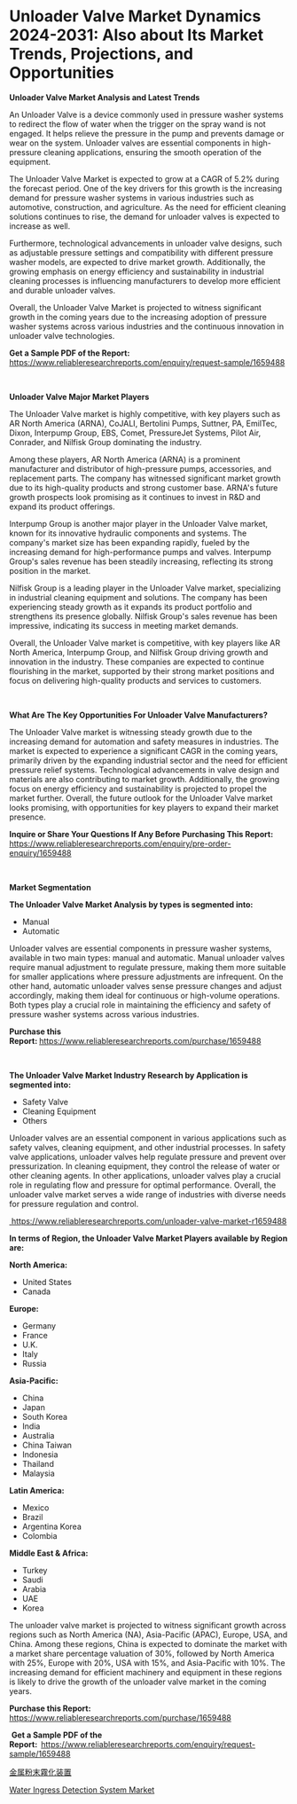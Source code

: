 <p><h1>Unloader Valve Market Dynamics 2024-2031: Also about Its Market Trends, Projections, and Opportunities</h1></p><p><strong>Unloader Valve Market Analysis and Latest Trends</strong></p>
<p><p>An Unloader Valve is a device commonly used in pressure washer systems to redirect the flow of water when the trigger on the spray wand is not engaged. It helps relieve the pressure in the pump and prevents damage or wear on the system. Unloader valves are essential components in high-pressure cleaning applications, ensuring the smooth operation of the equipment.</p><p>The Unloader Valve Market is expected to grow at a CAGR of 5.2% during the forecast period. One of the key drivers for this growth is the increasing demand for pressure washer systems in various industries such as automotive, construction, and agriculture. As the need for efficient cleaning solutions continues to rise, the demand for unloader valves is expected to increase as well.</p><p>Furthermore, technological advancements in unloader valve designs, such as adjustable pressure settings and compatibility with different pressure washer models, are expected to drive market growth. Additionally, the growing emphasis on energy efficiency and sustainability in industrial cleaning processes is influencing manufacturers to develop more efficient and durable unloader valves.</p><p>Overall, the Unloader Valve Market is projected to witness significant growth in the coming years due to the increasing adoption of pressure washer systems across various industries and the continuous innovation in unloader valve technologies.</p></p>
<p><strong>Get a Sample PDF of the Report:&nbsp;</strong> <a href="https://www.reliableresearchreports.com/enquiry/request-sample/1659488">https://www.reliableresearchreports.com/enquiry/request-sample/1659488</a></p>
<p>&nbsp;</p>
<p><strong>Unloader Valve Major Market Players</strong></p>
<p><p>The Unloader Valve market is highly competitive, with key players such as AR North America (ARNA), CoJALI, Bertolini Pumps, Suttner, PA, EmilTec, Dixon, Interpump Group, EBS, Comet, PressureJet Systems, Pilot Air, Conrader, and Nilfisk Group dominating the industry.</p><p>Among these players, AR North America (ARNA) is a prominent manufacturer and distributor of high-pressure pumps, accessories, and replacement parts. The company has witnessed significant market growth due to its high-quality products and strong customer base. ARNA's future growth prospects look promising as it continues to invest in R&D and expand its product offerings.</p><p>Interpump Group is another major player in the Unloader Valve market, known for its innovative hydraulic components and systems. The company's market size has been expanding rapidly, fueled by the increasing demand for high-performance pumps and valves. Interpump Group's sales revenue has been steadily increasing, reflecting its strong position in the market.</p><p>Nilfisk Group is a leading player in the Unloader Valve market, specializing in industrial cleaning equipment and solutions. The company has been experiencing steady growth as it expands its product portfolio and strengthens its presence globally. Nilfisk Group's sales revenue has been impressive, indicating its success in meeting market demands.</p><p>Overall, the Unloader Valve market is competitive, with key players like AR North America, Interpump Group, and Nilfisk Group driving growth and innovation in the industry. These companies are expected to continue flourishing in the market, supported by their strong market positions and focus on delivering high-quality products and services to customers.</p></p>
<p>&nbsp;</p>
<p><strong>What Are The Key Opportunities For Unloader Valve Manufacturers?</strong></p>
<p><p>The Unloader Valve market is witnessing steady growth due to the increasing demand for automation and safety measures in industries. The market is expected to experience a significant CAGR in the coming years, primarily driven by the expanding industrial sector and the need for efficient pressure relief systems. Technological advancements in valve design and materials are also contributing to market growth. Additionally, the growing focus on energy efficiency and sustainability is projected to propel the market further. Overall, the future outlook for the Unloader Valve market looks promising, with opportunities for key players to expand their market presence.</p></p>
<p><strong>Inquire or Share Your Questions If Any Before Purchasing This Report:</strong> <a href="https://www.reliableresearchreports.com/enquiry/pre-order-enquiry/1659488">https://www.reliableresearchreports.com/enquiry/pre-order-enquiry/1659488</a></p>
<p>&nbsp;</p>
<p><strong>Market Segmentation</strong></p>
<p><strong>The Unloader Valve Market Analysis by types is segmented into:</strong></p>
<p><ul><li>Manual</li><li>Automatic</li></ul></p>
<p><p>Unloader valves are essential components in pressure washer systems, available in two main types: manual and automatic. Manual unloader valves require manual adjustment to regulate pressure, making them more suitable for smaller applications where pressure adjustments are infrequent. On the other hand, automatic unloader valves sense pressure changes and adjust accordingly, making them ideal for continuous or high-volume operations. Both types play a crucial role in maintaining the efficiency and safety of pressure washer systems across various industries.</p></p>
<p><strong>Purchase this Report:&nbsp;</strong><a href="https://www.reliableresearchreports.com/purchase/1659488">https://www.reliableresearchreports.com/purchase/1659488</a></p>
<p>&nbsp;</p>
<p><strong>The Unloader Valve Market Industry Research by Application is segmented into:</strong></p>
<p><ul><li>Safety Valve</li><li>Cleaning Equipment</li><li>Others</li></ul></p>
<p><p>Unloader valves are an essential component in various applications such as safety valves, cleaning equipment, and other industrial processes. In safety valve applications, unloader valves help regulate pressure and prevent over pressurization. In cleaning equipment, they control the release of water or other cleaning agents. In other applications, unloader valves play a crucial role in regulating flow and pressure for optimal performance. Overall, the unloader valve market serves a wide range of industries with diverse needs for pressure regulation and control.</p></p>
<p><a href="https://www.reliableresearchreports.com/unloader-valve-market-r1659488">&nbsp;https://www.reliableresearchreports.com/unloader-valve-market-r1659488</a></p>
<p><strong>In terms of Region, the Unloader Valve Market Players available by Region are:</strong></p>
<p>
    <p> <strong> North America: </strong>
        <ul>
            <li>United States</li>
            <li>Canada</li>
        </ul>
        </p> 
    <p> <strong> Europe: </strong>
        <ul>
            <li>Germany</li>
            <li>France</li>
            <li>U.K.</li>
            <li>Italy</li>
            <li>Russia</li>
        </ul>
        </p> 
    <p> <strong> Asia-Pacific: </strong>
        <ul>
            <li>China</li>
            <li>Japan</li>
            <li>South Korea</li>
            <li>India</li>
            <li>Australia</li>
            <li>China Taiwan</li>
            <li>Indonesia</li>
            <li>Thailand</li>
            <li>Malaysia</li>
        </ul>
        </p> 
    <p> <strong> Latin America: </strong>
        <ul>
            <li>Mexico</li>
            <li>Brazil</li>
            <li>Argentina Korea</li>
            <li>Colombia</li>
        </ul>
        </p> 
    <p> <strong> Middle East & Africa: </strong>
        <ul>
            <li>Turkey</li>
            <li>Saudi</li>
            <li>Arabia</li>
            <li>UAE</li>
            <li>Korea</li>
        </ul>
    </p>
    </p>
<p><p>The unloader valve market is projected to witness significant growth across regions such as North America (NA), Asia-Pacific (APAC), Europe, USA, and China. Among these regions, China is expected to dominate the market with a market share percentage valuation of 30%, followed by North America with 25%, Europe with 20%, USA with 15%, and Asia-Pacific with 10%. The increasing demand for efficient machinery and equipment in these regions is likely to drive the growth of the unloader valve market in the coming years.</p></p>
<p><strong>Purchase this Report: </strong><a href="https://www.reliableresearchreports.com/purchase/1659488">https://www.reliableresearchreports.com/purchase/1659488</a></p>
<p>&nbsp;<strong>Get a Sample PDF of the Report:&nbsp;&nbsp;</strong><a href="https://www.reliableresearchreports.com/enquiry/request-sample/1659488">https://www.reliableresearchreports.com/enquiry/request-sample/1659488</a></p>
<p><strong></strong></p>
<p><p><a href="https://medium.com/@kelscdowell78456/%E9%87%91%E5%B1%9E%E7%B2%89%E6%9C%AB%E5%8E%9F%E5%AD%90%E5%8C%96%E8%A8%AD%E5%82%99%E3%81%AE%E5%B8%82%E5%A0%B4%E5%8B%95%E5%90%91%E3%82%84%E5%B8%82%E5%A0%B4%E5%88%86%E6%9E%90%E3%81%AF-2024%E5%B9%B4%E3%81%8B%E3%82%892031%E5%B9%B4%E3%81%BE%E3%81%A7%E3%81%AE%E6%9C%9F%E9%96%93%E3%81%AB%E4%BA%88%E6%B8%AC%E3%81%95%E3%82%8C%E3%81%A6%E3%81%84%E3%81%BE%E3%81%99-cf4e8c306c05">金属粉末霧化装置</a></p><p><a href="https://github.com/RichRobinson5/Market-Research-Report-List-4/blob/main/water-ingress-detection-system-market.md">Water Ingress Detection System Market</a></p></p>